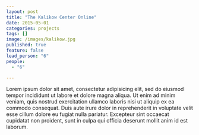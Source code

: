 ```yaml
---
layout: post
title: "The Kalikow Center Online"
date: 2015-05-01
categories: projects
tags: []
image: /images/kalikow.jpg
published: true
feature: false
lead_person: "6"
people:
  - "6"

---
```


Lorem ipsum dolor sit amet, consectetur adipisicing elit, sed do eiusmod
tempor incididunt ut labore et dolore magna aliqua. Ut enim ad minim veniam,
quis nostrud exercitation ullamco laboris nisi ut aliquip ex ea commodo
consequat. Duis aute irure dolor in reprehenderit in voluptate velit esse
cillum dolore eu fugiat nulla pariatur. Excepteur sint occaecat cupidatat non
proident, sunt in culpa qui officia deserunt mollit anim id est laborum.